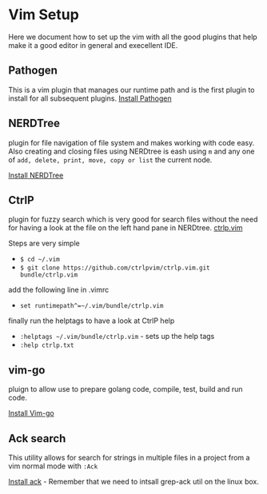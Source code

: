 # Vim Setup 

Here we document how to set up the vim with all the good plugins that help make it a good editor in
general and execellent IDE. 

## Pathogen 
This is a vim plugin that manages our runtime path and is the first plugin to install for all
subsequent plugins. 
[Install Pathogen](https://github.com/tpope/vim-pathogen) 

## NERDTree 
plugin for file navigation of file system and makes working with code easy. Also creating and
closing files using NERDtree is eash using `m` and any one of `add, delete, print, move, copy or
list` the current node. 

[Install NERDTree](https://github.com/scrooloose/nerdtree#pathogenvim)


## CtrlP
plugin for fuzzy search which is very good for search files without the need for having a look at
the file on the left hand pane in NERDtree. 
[ctrlp.vim](https://github.com/ctrlpvim/ctrlp.vim) 

Steps are very simple 
* `$ cd ~/.vim` 
* `$ git clone https://github.com/ctrlpvim/ctrlp.vim.git bundle/ctrlp.vim`

add the following line in .vimrc

* `set runtimepath^=~/.vim/bundle/ctrlp.vim`

finally run the helptags to have a look at CtrlP help

* `:helptags ~/.vim/bundle/ctrlp.vim` - sets up the help tags
* `:help ctrlp.txt` 

## vim-go
pluign to allow use to prepare golang code, compile, test, build and run code.

[Install Vim-go](https://github.com/fatih/vim-go#install) 

## Ack search 
This utility allows for search for strings in multiple files in a project from a vim normal mode
with `:Ack` 

[Install ack](https://github.com/mileszs/ack.vim)  - Remember that we need to intsall grep-ack util
on the linux box. 
